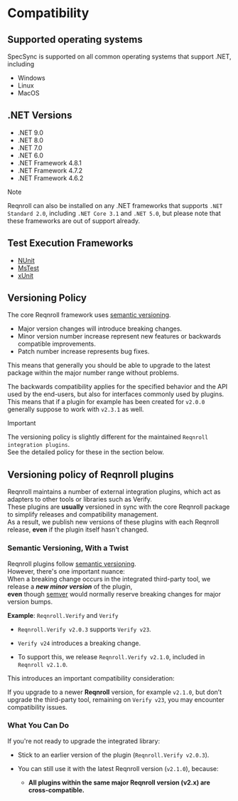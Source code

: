 # Compatibility

## Supported operating systems

SpecSync is supported on all common operating systems that support .NET, including

- Windows
- Linux
- MacOS

## .NET Versions

- .NET 9.0
- .NET 8.0
- .NET 7.0
- .NET 6.0
- .NET Framework 4.8.1
- .NET Framework 4.7.2
- .NET Framework 4.6.2

> [!NOTE]
> Reqnroll can also be installed on any .NET frameworks that supports `.NET Standard 2.0`, including `.NET Core 3.1` and `.NET 5.0`, but please note that these frameworks are out of support already.

## Test Execution Frameworks

- [NUnit](https://nunit.org/)
- [MsTest](https://learn.microsoft.com/en-us/dotnet/core/testing/unit-testing-csharp-with-mstest)
- [xUnit](https://xunit.net/)

## Versioning Policy

The core Reqnroll framework uses [semantic versioning](https://semver.org/).

- Major version changes will introduce breaking changes.
- Minor version number increase represent new features or backwards compatible improvements.
- Patch number increase represents bug fixes.
  
This means that generally you should be able to upgrade to the latest package within the major number range without problems.

The backwards compatibility applies for the specified behavior and the API used by the end-users, but also for interfaces commonly used by plugins.  
This means that if a plugin for example has been created for `v2.0.0` generally suppose to work with `v2.3.1` as well.

> [!IMPORTANT]
> The versioning policy is slightly different for the maintained `Reqnroll integration plugins`.  
> See the detailed policy for these in the section below.

## Versioning policy of Reqnroll plugins

Reqnroll maintains a number of external integration plugins, which act as adapters to other tools or libraries such as Verify.  
These plugins are **usually** versioned in sync with the core Reqnroll package to simplify releases and compatibility management.  
As a result, we publish new versions of these plugins with each Reqnroll release, **even** if the plugin itself hasn't changed.

### Semantic Versioning, With a Twist

Reqnroll plugins follow [semantic versioning](https://semver.org/).  
However, there's one important nuance:  
  When a breaking change occurs in the integrated third-party tool, we release a ***new minor version*** of the plugin,  
  **even** though [semver](https://semver.org/) would normally reserve breaking changes for major version bumps.

**Example**: `Reqnroll.Verify` and `Verify`  

- `Reqnroll.Verify v2.0.3` supports `Verify v23`.

- `Verify v24` introduces a breaking change.

- To support this, we release `Reqnroll.Verify v2.1.0`, included in `Reqnroll v2.1.0`.

This introduces an important compatibility consideration:

  If you upgrade to a newer **Reqnroll** version, for example `v2.1.0`, but don’t upgrade the third-party tool, remaining on `Verify v23`, you may encounter compatibility issues.

### What You Can Do

If you're not ready to upgrade the integrated library:

- Stick to an earlier version of the plugin (`Reqnroll.Verify v2.0.3`).

- You can still use it with the latest Reqnroll version (`v2.1.0`), because:

  - **All plugins within the same major Reqnroll version (v2.x) are cross-compatible.**
